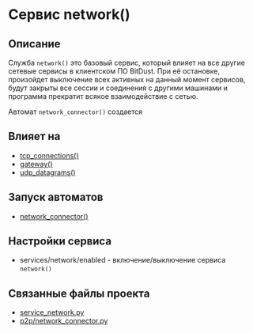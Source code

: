 # Сервис network()


## Описание
Служба `network()` это базовый сервис, который влияет на все другие сетевые сервисы 
в клиентском ПО BitDust. При её остановке, произойдет выключение всех активных 
на данный момент сервисов, будут закрыты все сессии и соединения с другими машинами 
и программа прекратит всякое взаимодействие с сетью.

Автомат `network_connector()` создается 


## Влияет на
* [tcp_connections()](services/service_tcp_connections.md)
* [gateway()](services/service_gateway.md)
* [udp_datagrams()](services/service_udp_datagrams.md)


## Запуск автоматов
* [network_connector()](p2p/network_connector.md)


## Настройки сервиса
* services/network/enabled - включение/выключение сервиса `network()`


## Связанные файлы проекта
* [service_network.py](services/service_network.py)
* [p2p/network_connector.py](p2p/network_connector.py)


